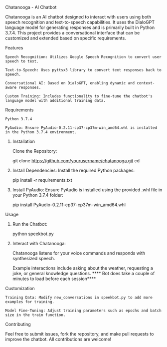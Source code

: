 Chatanooga - AI Chatbot

Chatanooga is an AI chatbot designed to interact with users using both speech recognition and text-to-speech capabilities. 
It uses the DialoGPT language model for generating responses and is primarily built in Python 3.7.4. 
This project provides a conversational interface that can be customized and extended based on specific requirements.

Features

    Speech Recognition: Utilizes Google Speech Recognition to convert user speech to text.

    Text-to-Speech: Uses pyttsx3 library to convert text responses back to speech.

    Conversational AI: Based on DialoGPT, enabling dynamic and context-aware responses.

    Custom Training: Includes functionality to fine-tune the chatbot's language model with additional training data.

Requirements

    Python 3.7.4

    PyAudio: Ensure PyAudio-0.2.11-cp37-cp37m-win_amd64.whl is installed in the Python 3.7.4 environment.

1. Installation

    Clone the Repository:
  
	git clone https://github.com/yourusername/chatanooga.git cd 
	
2. Install Dependencies: Install the required Python packages:

	pip install -r requirements.txt

3. Install PyAudio: Ensure PyAudio is installed using the provided .whl file in your Python 3.7.4 folder:

	pip install PyAudio-0.2.11-cp37-cp37m-win_amd64.whl


Usage

1. Run the Chatbot:

	python speekbot.py

2. Interact with Chatanooga:

    Chatanooga listens for your voice commands and responds with synthesized speech.

    Example interactions include asking about the weather, requesting a joke, or general knowledge questions.
	 **** Bot does take a couple of minutes to load before each session****
	 
Customization

    Training Data: Modify new_conversations in speekbot.py to add more examples for training.

    Model Fine-Tuning: Adjust training parameters such as epochs and batch size in the train function.
	
Contributing

Feel free to submit issues, fork the repository, and make pull requests to improve the chatbot. All contributions are welcome!
	
	
